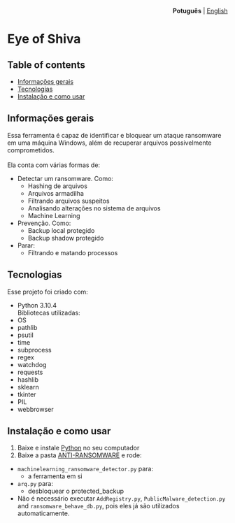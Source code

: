 <p align="right"><strong>Potuguês</strong> | <a href="https://github.com/Grupo0b1t/eye-of-shiva/blob/main/README.md">English</a></p>

# Eye of Shiva #

## Table of contents

* [Informações gerais](#informações-gerais)
* [Tecnologias](#tecnologias)
* [Instalação e como usar](#instalação-e-como-usar)

## Informações gerais

Essa ferramenta é capaz de identificar e bloquear um ataque ransomware em uma máquina Windows, além de recuperar arquivos possivelmente comprometidos.\
\
Ela conta com várias formas de:
* Detectar um ransomware. Como: 
    - Hashing de arquivos
    - Arquivos armadilha
    - Filtrando arquivos suspeitos
    - Analisando alterações no sistema de arquivos
    - Machine Learning
* Prevenção. Como:
    - Backup local protegido
    - Backup shadow protegido
* Parar:
    - Filtrando e matando processos

## Tecnologias

Esse projeto foi criado com:
* Python 3.10.4
\
Bibliotecas utilizadas:
* OS
* pathlib
* psutil
* time
* subprocess
* regex
* watchdog
* requests
* hashlib
* sklearn
* tkinter
* PIL
* webbrowser

## Instalação e como usar

1. Baixe e instale [Python](https://www.python.org/downloads/) no seu computador
2. Baixe a pasta [ANTI-RANSOMWARE](https://github.com/Grupo0b1t/eye-of-shiva/tree/main/ANTI-RANSOMWARE) e rode:
* `machinelearning_ransomware_detector.py` para:
    - a ferramenta em si
* `arq.py` para:
    - desbloquear o protected_backup
* Não é necessário executar `AddRegistry.py`, `PublicMalware_detection.py` and `ransomware_behave_db.py`, pois eles já são utilizados automaticamente.
